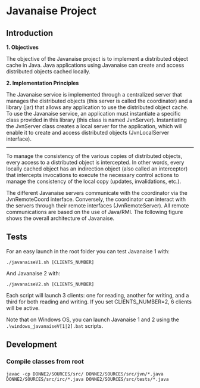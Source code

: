# Javanaise Project

## Introduction
**1. Objectives**

The objective of the Javanaise project is to implement a distributed object cache in Java. Java applications using Javanaise can create and access distributed objects cached locally.

**2. Implementation Principles**

The Javanaise service is implemented through a centralized server that manages the distributed objects (this server is called the coordinator) and a library (jar) that allows any application to use the distributed object cache. To use the Javanaise service, an application must instantiate a specific class provided in this library (this class is named JvnServer). Instantiating the JvnServer class creates a local server for the application, which will enable it to create and access distributed objects (JvnLocalServer interface).

---

To manage the consistency of the various copies of distributed objects, every access to a distributed object is intercepted. In other words, every locally cached object has an indirection object (also called an interceptor) that intercepts invocations to execute the necessary control actions to manage the consistency of the local copy (updates, invalidations, etc.).

The different Javanaise servers communicate with the coordinator via the JvnRemoteCoord interface. Conversely, the coordinator can interact with the servers through their remote interfaces (JvnRemoteServer). All remote communications are based on the use of Java/RMI. The following figure shows the overall architecture of Javanaise.

## Tests
For an easy launch in the root folder you can test Javanaise 1 with:
```
./javanaiseV1.sh [CLIENTS_NUMBER]
```

And Javanaise 2 with:
```
./javanaiseV2.sh [CLIENTS_NUMBER]
```

Each script will launch 3 clients: one for reading, another for writing, and a third for both reading and writing. If you set CLIENTS_NUMBER=2, 6 clients will be active.

Note that on Windows OS, you can launch Javanaise 1 and 2 using the `.\windows_javanaiseV[1|2].bat` scripts.



## Development
### Compile classes from root
```
javac -cp DONNE2/SOURCES/src/ DONNE2/SOURCES/src/jvn/*.java DONNE2/SOURCES/src/irc/*.java DONNE2/SOURCES/src/tests/*.java
```
